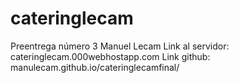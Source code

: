 # cateringlecam
Preentrega número 3
Manuel Lecam
Link al servidor:
cateringlecam.000webhostapp.com
Link github:
manulecam.github.io/cateringlecamfinal/